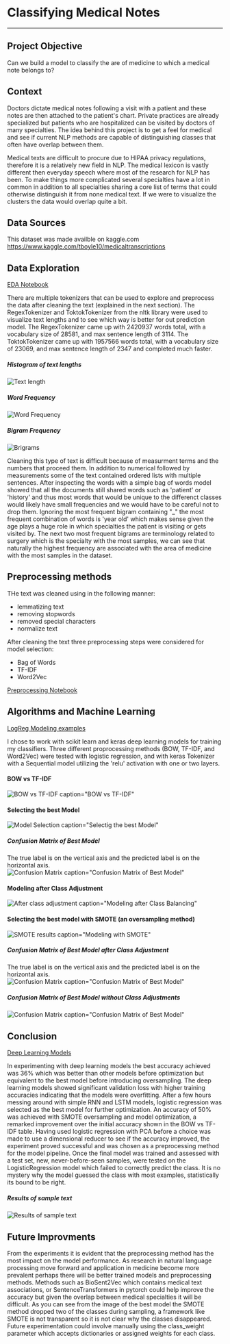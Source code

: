 # Classifying Medical Notes
------------------------------------------------------------------------------------------
## Project Objective

Can we build a model to classify the are of medicine to which a medical note belongs to?

## Context

Doctors dictate medical notes following a visit with a patient and these notes are then attached to the patient's chart. Private practices are already specialized but patients who are hospitalized can be visited by doctors of many specialties. The idea behind this project is to get a feel for medical and see if current NLP methods are capable of distinguishing classes that often have overlap between them.

Medical texts are difficult to procure due to HIPAA privacy regulations, therefore it is a relatively new field in NLP. The medical lexicon is vastly different then everyday speech where most of the research for NLP has been. To make things more complicated several specialties have a lot in common in addition to all specialties sharing a core list of terms that could otherwise distinguish it from none medical text. If we were to visualize the clusters the data would overlap quite a bit.

## Data Sources

This dataset was made availble on kaggle.com
https://www.kaggle.com/tboyle10/medicaltranscriptions

## Data Exploration

[EDA Notebook](https://github.com/srtandon/Classifying_Medical_Notes/blob/main/Medical%20Texts%20-%20EDA.ipynb)

There are multiple tokenizers that can be used to explore and preprocess the data after cleaning the text (explained in the next section). The RegexTokenizer and ToktokTokenizer from the nltk library were used to visualize text lengths and to see which way is better for out prediction model.
The RegexTokenizer came up with 2420937 words total, with a vocabulary size of 28581, and max sentence length of 3114.
The ToktokTokenizer came up with 1957566 words total, with a vocabulary size of 23069, and max sentence length of 2347 and completed much faster.

##### Histogram of text lengths

![Text length](images/histogram_of_text_lengths.png)

##### Word Frequency
![Word Frequency](images/word_freq.png)

##### Bigram Frequency
![Brigrams](images/bigram_hist.png)

Cleaning this type of text is difficult because of measurment terms and the numbers that proceed them. In addition to numerical followed by measurements some of the text contained ordered lists with multiple sentences. After inspecting the words with a simple bag of words model showed that all the documents still shared words such as 'patient' or 'history' and thus most words that would be unique to the differenct classes would likely have small frequencies and we would have to be careful not to drop them. Ignoring the most frequent bigram containing "\_" the most frequent combination of words is 'year old' which makes sense given the age plays a huge role in which specialties the patient is visiting or gets visited by. The next two most frequent bigrams are terminology related to surgery which is the specialty with the most samples, we can see that naturally the highest frequency are associated with the area of medicine with the most samples in the dataset. 

## Preprocessing methods

THe text was cleaned using in the following manner:
<ul>
    <li>lemmatizing text</li>
    <li>removing stopwords</li>
    <li>removed special characters</li>
    <li>normalize text</li>
</ul>
After cleaning the text three preprocessing steps were considered for model selection:
<ul>
    <li>Bag of Words</li>
    <li>TF-IDF</li>
    <li>Word2Vec</li>
</ul>

[Preprocessing Notebook](https://github.com/srtandon/Classifying_Medical_Notes/blob/main/Medical%20Texts%20-%20EDA.ipynb)

## Algorithms and Machine Learning

[LogReg Modeling examples](https://github.com/srtandon/Classifying_Medical_Notes/blob/main/Medical%20Texts%20-%20Modeling.ipynb)

I chose to work with scikit learn and keras deep learning models for training my classifiers. Three different proprocessing methods (BOW, TF-IDF, and Word2Vec) were tested with logistic regression, and with keras Tokenizer with a Sequential model utilizing the 'relu' activation with one or two layers.

#### BOW vs TF-IDF

![BOW vs TF-IDF caption="BOW vs TF-IDF"](images/bow_vs_ifidf.PNG "BOW vs TF-IDF")

#### Selecting the best Model

![Model Selection caption="Selectig the best Model"](images/model_selection.PNG "Selecting the best Model")

##### Confusion Matrix of Best Model
The true label is on the vertical axis and the predicted label is on the horizontal axis.
![Confusion Matrix caption="Confusion Matrix of Best Model"](images/confusion_matrix_best_model_no_class_adj.png "Confusion Matrix of Best Model")

#### Modeling after Class Adjustment

![After class adjustment caption="Modeling after Class Balancing"](images/class_imbalance_adjustment.PNG "Modeling after Class Adjustment")


#### Selecting the best model with SMOTE (an oversampling method)

![SMOTE results caption="Modeling with SMOTE"](images/oversample_results.PNG "Modeling with SMOTE")

##### Confusion Matrix of Best Model after Class Adjustment
The true label is on the vertical axis and the predicted label is on the horizontal axis.
![Confusion Matrix caption="Confusion Matrix of Best Model"](images/confusion_matrix_best_model_class_adj.png "Confusion Matrix of Best Model")

##### Confusion Matrix of Best Model without Class Adjustments

![Confusion Matrix caption="Confusion Matrix of Best Model"](images/confusion_matrix_best_model_no_class_adj_oversampling.png "Confusion Matrix of Best Model")

## Conclusion
[Deep Learning Models](https://github.com/srtandon/Classifying_Medical_Notes/blob/main/Medical%20Texts%20-%20DeepLearningModels.ipynb)

In experimenting with deep learning models the best accuracy achieved was 36% which was better than other models before optimization but equivalent to the best model before introducing oversampling. The deep learning models showed significant validation loss with higher training accuracies indicating that the models were overfitting. After a few hours messing around with simple RNN and LSTM models, logistic regression was selected as the best model for further optimization. An accuracy of 50% was achieved with SMOTE oversampling and model optimization, a remarked improvement over the initial accuracy shown in the BOW vs TF-IDF table. Having used logistic regression with PCA before a choice was made to use a dimensional reducer to see if the accuracy improved, the experiment proved successful and was chosen as a preprocessing method for the model pipeline. Once the final model was trained and assessed with a test set, new, never-before-seen samples, were tested on the LogisticRegression model which failed to correctly predict the class. It is no mystery why the model guessed the class with most examples, statistically its bound to be right.

##### Results of sample text
![Results of sample text](images/sample_text_prediction.PNG)

## Future Improvments

From the experiments it is evident that the preprocessing method has the most impact on the model performance. As research in natural language processing move forward and application in medicine become more prevalent perhaps there will be better trained models and preprocessing methods. Methods such as BioSent2Vec which contains medical text associations, or SentenceTransformers in pytorch could help improve the accuracy but given the overlap between medical specialties it will be difficult. As you can see from the image of the best model the SMOTE method dropped two of the classes during sampling, a framework like SMOTE is not transparent so it is not clear why the classes disappeared. Future experimentation could involve manually using the class_weight parameter which accepts dictionaries or assigned weights for each class.
